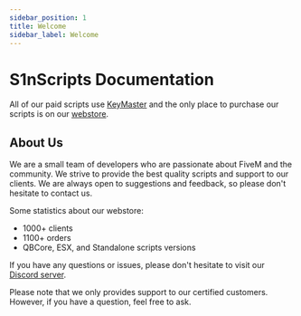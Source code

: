 ```yaml
---
sidebar_position: 1
title: Welcome
sidebar_label: Welcome
---
```

# S1nScripts Documentation

All of our paid scripts use [KeyMaster](https://keymaster.fivem.net) and the only place to purchase our scripts is on our [webstore](https://store.s1nscripts.com/).


## About Us

We are a small team of developers who are passionate about FiveM and the community. We strive to provide the best quality scripts and support to our clients. We are always open to suggestions and feedback, so please don't hesitate to contact us.

Some statistics about our webstore:
- 1000+ clients
- 1100+ orders
- QBCore, ESX, and Standalone scripts versions


If you have any questions or issues, please don't hesitate to visit our [Discord server](https://discord.gg/TwvEM5wX).

Please note that we only provides support to our certified customers. However, if you have a question, feel free to ask.
